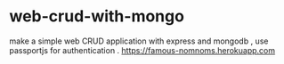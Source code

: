 # web-crud-with-mongo

make a simple web CRUD application with express and mongodb , use passportjs for authentication .
https://famous-nomnoms.herokuapp.com
